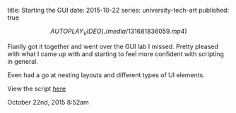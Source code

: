 title: Starting the GUI
date: 2015-10-22
series: university-tech-art
published: true

$$AUTOPLAY_VIDEO(./media/131681836059.mp4)$$

<div class="caption">
<p>Fianlly got it together and went over the GUI lab I missed. Pretty pleased with what I came up with and starting to feel more confident with scripting in general.</p>

<p>Even had a go at nesting layouts and different types of UI elements.</p>

<p>View the script <a href="https://gist.github.com/df37c60a7ead9fde8955">here</a></p>
</div>

<div id="footer">
<span id="timestamp"> October 22nd, 2015 8:52am </span>
</div>